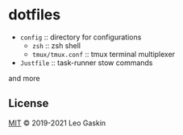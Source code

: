 # dotfiles

+ `config` :: directory for configurations
  + `zsh` :: zsh shell
  + `tmux/tmux.conf` :: tmux terminal multiplexer
+ `Justfile` :: task-runner stow commands

and more

## License

[MIT](./LICENSE) © 2019-2021 Leo Gaskin
